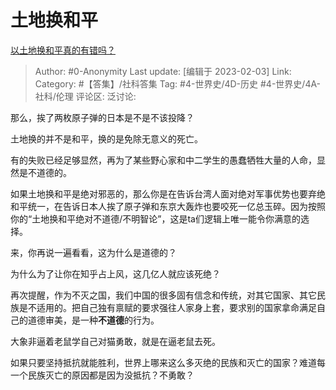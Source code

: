 # 土地换和平
[以土地换和平真的有错吗？](https://www.zhihu.com/question/581573258/answer/2873755065)

> Author: #0-Anonymity
> Last update: [编辑于 2023-02-03]
> Link:
> Category: #【答集】/社科答集
> Tag: #4-世界史/4D-历史 #4-世界史/4A-社科/伦理
> 评论区:
> 泛讨论:

那么，挨了两枚原子弹的日本是不是不该投降？

土地换的并不是和平，换的是免除无意义的死亡。

有的失败已经足够显然，再为了某些野心家和中二学生的愚蠢牺牲大量的人命，显然是不道德的。

如果土地换和平是绝对邪恶的，那么你是在告诉台湾人面对绝对军事优势也要弃绝和平统一，在告诉日本人挨了原子弹和东京大轰炸也要咬死一亿总玉碎。因为按照你的“土地换和平绝对不道德/不明智论”，这是ta们逻辑上唯一能令你满意的选择。

来，你再说一遍看看，这为什么是道德的？

为什么为了让你在知乎占上风，这几亿人就应该死绝？

再次提醒，作为不灭之国，我们中国的很多固有信念和传统，对其它国家、其它民族是不适用的。把自己独有禀赋的要求强往人家身上套，要求别的国家拿命满足自己的道德审美，是一种**不道德**的行为。

大象非逼着老鼠学自己对猫勇敢，就是在逼老鼠去死。

如果只要坚持抵抗就能胜利，世界上哪来这么多灭绝的民族和灭亡的国家？难道每一个民族灭亡的原因都是因为没抵抗？不勇敢？
